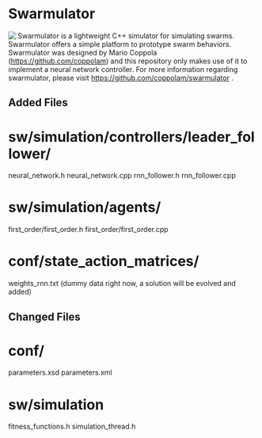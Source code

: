 # Swarmulator

<img align="left" src="https://raw.githubusercontent.com/coppolam/swarmulator/master/logo.png">

Swarmulator is a lightweight C++ simulator for simulating swarms.
Swarmulator offers a simple platform to prototype swarm behaviors.
Swarmulator was designed by Mario Coppola (https://github.com/coppolam) and this repository only makes use of it to implement a neural network controller.
For more information regarding swarmulator, please visit https://github.com/coppolam/swarmulator .

## Added Files

# sw/simulation/controllers/leader_follower/
	
  neural_network.h
  neural_network.cpp
  rnn_follower.h
  rnn_follower.cpp

# sw/simulation/agents/

  first_order/first_order.h
  first_order/first_order.cpp

# conf/state_action_matrices/

  weights_rnn.txt (dummy data right now, a solution will be evolved and added)

## Changed Files

# conf/

  parameters.xsd
  parameters.xml

# sw/simulation

  fitness_functions.h
  simulation_thread.h
